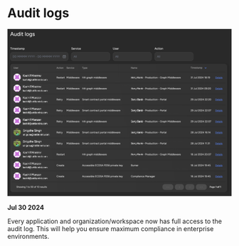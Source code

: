 # Audit logs

![Changelog Image](../static/img/releases/audit-logs.png)

**Jul 30 2024**

Every application and organization/workspace now has full access to the audit log. This will help you ensure maximum compliance in enterprise environments.
